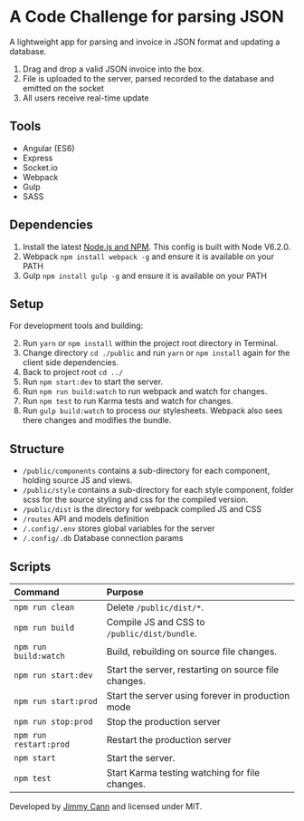 # A Code Challenge for parsing JSON

A lightweight app for parsing and invoice in JSON format and updating a database.

1. Drag and drop a valid JSON invoice into the box.
2. File is uploaded to the server, parsed recorded to the database and emitted on the socket
3. All users receive real-time update

## Tools
- Angular (ES6)
- Express
- Socket.io
- Webpack
- Gulp
- SASS

## Dependencies

1. Install the latest [Node.js and NPM](https://nodejs.org). This config is built with Node V6.2.0.
2. Webpack `npm install webpack -g` and ensure it is available on your PATH
2. Gulp `npm install gulp -g` and ensure it is available on your PATH

## Setup

For development tools and building:

2. Run `yarn` or `npm install` within the project root directory in Terminal.
3. Change directory `cd ./public` and run `yarn` or `npm install` again for the client side dependencies.
4. Back to project root `cd ../`
5. Run `npm start:dev` to start the server.
6. Run `npm run build:watch` to run webpack and watch for changes.
6. Run `npm test` to run Karma tests and watch for changes.
7. Run `gulp build:watch` to process our stylesheets. Webpack also sees there changes and modifies the bundle.

## Structure

- `/public/components` contains a sub-directory for each component, holding source JS and views.
- `/public/style` contains a sub-directory for each style component, folder scss for the source styling and css for the compiled version.
- `/public/dist` is the directory for webpack compiled JS and CSS
- `/routes` API and models definition
- `/.config/.env` stores global variables for the server
- `/.config/.db` Database connection params

## Scripts

| Command               | Purpose                                              |
|:----------------------|:-----------------------------------------------------|
| `npm run clean`       | Delete `/public/dist/*`.                             |
| `npm run build`       | Compile JS and CSS to `/public/dist/bundle`.         |
| `npm run build:watch` | Build, rebuilding on source file changes.            |
| `npm run start:dev`   | Start the server, restarting on source file changes. |
| `npm run start:prod`  | Start the server using forever in production mode    |
| `npm run stop:prod`   | Stop the production server                           |
| `npm run restart:prod`| Restart the production server                           |
| `npm start`           | Start the server.                                    |
| `npm test`            | Start Karma testing watching for file changes.       |

Developed by [Jimmy Cann](mailto:mail@jimmycann.com) and licensed under MIT.
